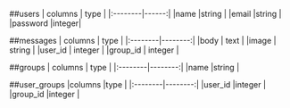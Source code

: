 ##users
| columns | type  |
|:--------|------:|
|name     |string |
|email    |string |
|password |integer|


##messages
| columns |  type   |
|:--------|--------:|
|body     | text    |
|image    | string  |
|user_id  | integer |
|group_id | integer |


##groups
| columns | type    |
|:--------|--------:|
|name     |string   |


##user_groups
|columns  |type     |
|:--------|--------:|
|user_id  |integer  |
|group_id |integer  |

